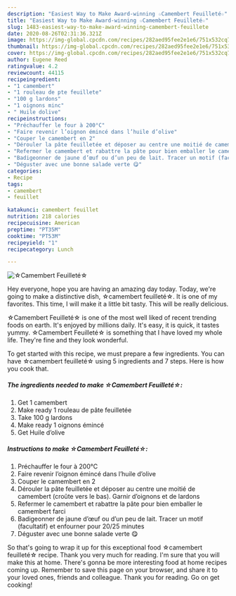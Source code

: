 ```yaml
---
description: "Easiest Way to Make Award-winning ☆Camembert Feuilleté☆"
title: "Easiest Way to Make Award-winning ☆Camembert Feuilleté☆"
slug: 1483-easiest-way-to-make-award-winning-camembert-feuillete
date: 2020-08-26T02:31:36.321Z
image: https://img-global.cpcdn.com/recipes/282aed95fee2e1e6/751x532cq70/☆camembert-feuillete☆-photo-principale-de-la-recette.jpg
thumbnail: https://img-global.cpcdn.com/recipes/282aed95fee2e1e6/751x532cq70/☆camembert-feuillete☆-photo-principale-de-la-recette.jpg
cover: https://img-global.cpcdn.com/recipes/282aed95fee2e1e6/751x532cq70/☆camembert-feuillete☆-photo-principale-de-la-recette.jpg
author: Eugene Reed
ratingvalue: 4.2
reviewcount: 44115
recipeingredient:
- "1 camembert"
- "1 rouleau de pte feuillete"
- "100 g lardons"
- "1 oignons minc"
- " Huile dolive"
recipeinstructions:
- "Préchauffer le four à 200°C"
- "Faire revenir l’oignon émincé dans l’huile d’olive"
- "Couper le camembert en 2"
- "Dérouler la pâte feuilletée et déposer au centre une moitié de camembert (croûte vers le bas). Garnir d’oignons et de lardons"
- "Refermer le camembert et rabattre la pâte pour bien emballer le camembert farci"
- "Badigeonner de jaune d’œuf ou d’un peu de lait. Tracer un motif (facultatif) et enfourner pour 20/25 minutes"
- "Déguster avec une bonne salade verte 😋"
categories:
- Recipe
tags:
- camembert
- feuillet

katakunci: camembert feuillet 
nutrition: 218 calories
recipecuisine: American
preptime: "PT35M"
cooktime: "PT53M"
recipeyield: "1"
recipecategory: Lunch

---
```



![☆Camembert Feuilleté☆](https://img-global.cpcdn.com/recipes/282aed95fee2e1e6/751x532cq70/☆camembert-feuillete☆-photo-principale-de-la-recette.jpg)

Hey everyone, hope you are having an amazing day today. Today, we're going to make a distinctive dish, ☆camembert feuilleté☆. It is one of my favorites. This time, I will make it a little bit tasty. This will be really delicious.

☆Camembert Feuilleté☆ is one of the most well liked of recent trending foods on earth. It's enjoyed by millions daily. It's easy, it is quick, it tastes yummy. ☆Camembert Feuilleté☆ is something that I have loved my whole life. They're fine and they look wonderful.




To get started with this recipe, we must prepare a few ingredients. You can have ☆camembert feuilleté☆ using 5 ingredients and 7 steps. Here is how you cook that.

<!--inarticleads1-->

##### The ingredients needed to make ☆Camembert Feuilleté☆:

1. Get 1 camembert
1. Make ready 1 rouleau de pâte feuilletée
1. Take 100 g lardons
1. Make ready 1 oignons émincé
1. Get  Huile d’olive




<!--inarticleads2-->

##### Instructions to make ☆Camembert Feuilleté☆:

1. Préchauffer le four à 200°C
1. Faire revenir l’oignon émincé dans l’huile d’olive
1. Couper le camembert en 2
1. Dérouler la pâte feuilletée et déposer au centre une moitié de camembert (croûte vers le bas). Garnir d’oignons et de lardons
1. Refermer le camembert et rabattre la pâte pour bien emballer le camembert farci
1. Badigeonner de jaune d’œuf ou d’un peu de lait. Tracer un motif (facultatif) et enfourner pour 20/25 minutes
1. Déguster avec une bonne salade verte 😋




So that's going to wrap it up for this exceptional food ☆camembert feuilleté☆ recipe. Thank you very much for reading. I'm sure that you will make this at home. There's gonna be more interesting food at home recipes coming up. Remember to save this page on your browser, and share it to your loved ones, friends and colleague. Thank you for reading. Go on get cooking!
